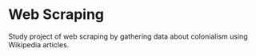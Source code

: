 # Web Scraping

Study project of web scraping by gathering data about colonialism using Wikipedia articles.
